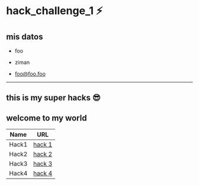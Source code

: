 # hack_challenge_1 ⚡
## mis datos

- foo
  
- ziman

- foo@foo.foo 

<hr>

## this is my super hacks 😎
## welcome to my world

| Name | URL |
| ------ | ------ |
| Hack1 | [hack 1](https://github.com/alternock/test_foo_html) |
| Hack2 | [hack 2](https://github.com/alternock/test_web_intro_git) |
| Hack3 | [hack 3](https://github.com/alternock/test_web_int) |
| Hack4 | [hack 4](https://github.com/alternock/test_web_intro_git) |



